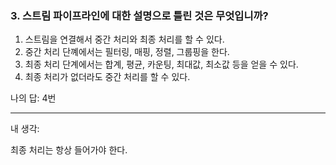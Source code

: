 ### 3. 스트림 파이프라인에 대한 설명으로 틀린 것은 무엇입니까?

1. 스트림을 연결해서 중간 처리와 최종 처리를 할 수 있다.
2. 중간 처리 단꼐에서는 필터링, 매핑, 정렬, 그룹핑을 한다.
3. 최종 처리 단계에서는 합계, 평균, 카운팅, 최대값, 최소값 등을 얻을 수 있다.
4. 최종 처리가 없더라도 중간 처리를 할 수 있다.

나의 답: 4번

---
내 생각:

최종 처리는 항상 들어가야 한다.